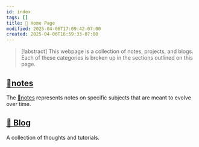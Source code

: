 ```yaml
---
id: index
tags: []
title: 🏡 Home Page
modified: 2025-04-06T17:09:42-07:00
created: 2025-04-06T16:59:33-07:00
---
```


> [!abstract]
> This webpage is a collection of notes, projects, and blogs. Each of these categories is broken up in the sections outlined on this page.

## [📝notes](notes)

The [📝notes](notes) represents notes on specific subjects that are meant to evolve over time.

## [📜 Blog](01-Directory.md)

A collection of thoughts and tutorials.
